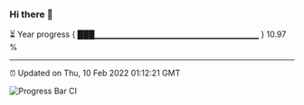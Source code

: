 ### Hi there 👋

⏳ Year progress { ███▁▁▁▁▁▁▁▁▁▁▁▁▁▁▁▁▁▁▁▁▁▁▁▁▁▁▁ } 10.97 %

---

⏰ Updated on Thu, 10 Feb 2022 01:12:21 GMT

![Progress Bar CI](https://github.com/ZhaoGui/ZhaoGui/workflows/Progress%20Bar%20CI/badge.svg)
